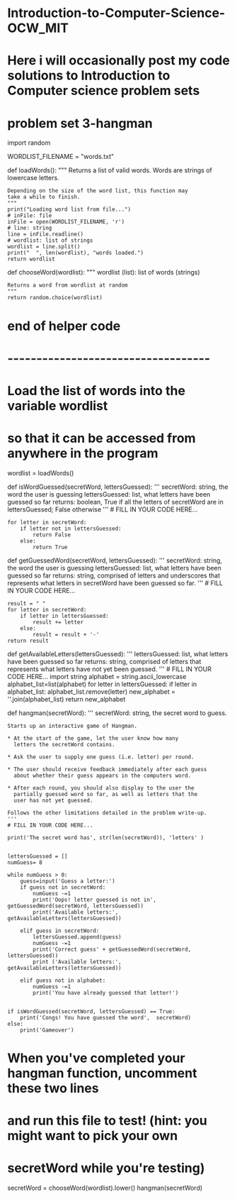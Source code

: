 # Introduction-to-Computer-Science-OCW_MIT
# Here i will occasionally post my code solutions to Introduction to Computer science problem sets
# problem set 3-hangman
import random

WORDLIST_FILENAME = "words.txt"

def loadWords():
    """
    Returns a list of valid words. Words are strings of lowercase letters.
    
    Depending on the size of the word list, this function may
    take a while to finish.
    """
    print("Loading word list from file...")
    # inFile: file
    inFile = open(WORDLIST_FILENAME, 'r')
    # line: string
    line = inFile.readline()
    # wordlist: list of strings
    wordlist = line.split()
    print("  ", len(wordlist), "words loaded.")
    return wordlist

def chooseWord(wordlist):
    """
    wordlist (list): list of words (strings)

    Returns a word from wordlist at random
    """
    return random.choice(wordlist)

# end of helper code
# -----------------------------------

# Load the list of words into the variable wordlist
# so that it can be accessed from anywhere in the program
wordlist = loadWords()

def isWordGuessed(secretWord, lettersGuessed):
    '''
    secretWord: string, the word the user is guessing
    lettersGuessed: list, what letters have been guessed so far
    returns: boolean, True if all the letters of secretWord are in lettersGuessed;
      False otherwise
    '''
    # FILL IN YOUR CODE HERE...
    
    
    for letter in secretWord:
        if letter not in lettersGuessed:
            return False
        else:
            return True
                
                

def getGuessedWord(secretWord, lettersGuessed):
    '''
    secretWord: string, the word the user is guessing
    lettersGuessed: list, what letters have been guessed so far
    returns: string, comprised of letters and underscores that represents
      what letters in secretWord have been guessed so far.
    '''
    # FILL IN YOUR CODE HERE...
    
    result = " "
    for letter in secretWord:
        if letter in lettersGuessed:
            result += letter
        else:
            result = result + '-'
    return result
            
            

def getAvailableLetters(lettersGuessed):
    '''
    lettersGuessed: list, what letters have been guessed so far
    returns: string, comprised of letters that represents what letters have not
      yet been guessed.
    '''
    # FILL IN YOUR CODE HERE...
    import string
    alphabet = string.ascii_lowercase
    alphabet_list=list(alphabet)
    for letter in lettersGuessed:
        if letter in alphabet_list:
            alphabet_list.remove(letter)
    new_alphabet = ''.join(alphabet_list)
    return new_alphabet           
    

def hangman(secretWord):
    '''
    secretWord: string, the secret word to guess.

    Starts up an interactive game of Hangman.

    * At the start of the game, let the user know how many 
      letters the secretWord contains.

    * Ask the user to supply one guess (i.e. letter) per round.

    * The user should receive feedback immediately after each guess 
      about whether their guess appears in the computers word.

    * After each round, you should also display to the user the 
      partially guessed word so far, as well as letters that the 
      user has not yet guessed.

    Follows the other limitations detailed in the problem write-up.
    '''
    # FILL IN YOUR CODE HERE...

    print('The secret word has', str(len(secretWord)), 'letters' )
    
    
    lettersGuessed = []
    numGuess= 8
    
    while numGuess > 0:
        guess=input('Guess a letter:')
        if guess not in secretWord:
            numGuess -=1
            print('Oops! letter guessed is not in', getGuessedWord(secretWord, lettersGuessed))
            print('Available letters:', getAvailableLetters(lettersGuessed))
        
        elif guess in secretWord:
            lettersGuessed.append(guess)
            numGuess -=1
            print('Correct guess' + getGuessedWord(secretWord, lettersGuessed))
            print ('Available letters:', getAvailableLetters(lettersGuessed))
            
        elif guess not in alphabet:
            numGuess -=1
            print('You have already guessed that letter!')
        
        
    if isWordGuessed(secretWord, lettersGuessed) == True:
        print('Congs! You have guessed the word',  secretWord)
    else:
        print('Gameover')
            
    




# When you've completed your hangman function, uncomment these two lines
# and run this file to test! (hint: you might want to pick your own
# secretWord while you're testing)

secretWord = chooseWord(wordlist).lower()
hangman(secretWord)

